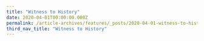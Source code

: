 ```yaml
---
title: "Witness to History"
date: 2020-04-01T00:00:00.000Z
permalink: /article-archives/features/_posts/2020-04-01-witness-to-history
third_nav_title: "Witness to History"
---
```


<style>
table { 
	background-color: #e1deea;
	}
.infobox { 
  padding: 20px;
  margin: 20px;
  background: #e1deea
}
</style>